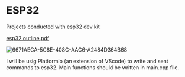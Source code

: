 # ESP32
Projects conducted with esp32 dev kit

[esp32 outline.pdf](https://github.com/user-attachments/files/18310088/esp32.outline.pdf)

![6671AECA-5C8E-408C-AAC6-A2484D364B68](https://github.com/user-attachments/assets/7d0e27f4-7d66-482a-be02-a94797bb1a12)


I will be usig Platformio (an extension of VScode) to write and sent commands to esp32. Main functions should be written in main.cpp file.
